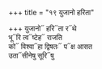 +++
title = "१९ युजानो हरिता"

+++
युजानो᳓ हरि᳓ता र᳓थे  
भू᳓रि त्व᳓ष्टेह᳓ राजति  
को᳓ विश्वा᳓हा द्विषतः᳓ प᳓क्ष आसत  
उता᳓सीनेषु सूरि᳓षु